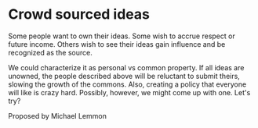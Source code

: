 # Crowd sourced ideas
Some people want to own their ideas. Some wish to accrue respect or future income. Others wish to see their ideas gain influence and be recognized as the source.

We could characterize it as personal vs common property. If all ideas are unowned, the people described above will be reluctant to submit theirs, slowing the growth of the commons. Also, creating a policy that everyone will like is crazy hard. Possibly, however, we might come up with one. Let's try?

Proposed by Michael Lemmon